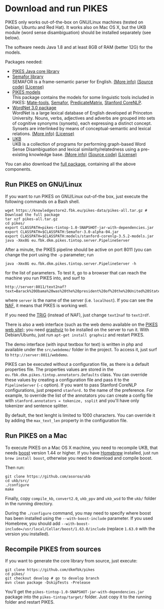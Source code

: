 Download and run PIKES
===

PIKES only works out-of-the-box on GNU/Linux machines (tested on Debian, Ubuntu and Red Hat). It works also on Mac OS X,
but the UKB module (word sense disambiguation) should be installed separately (see below).

The software needs Java 1.8 and at least 8GB of RAM (better 12G) for the models.

Packages needed:

* [PIKES Java core library](https://knowledgestore2.fbk.eu/pikes-data/pikes-tintop-1.0-SNAPSHOT-jar-with-dependencies.jar)
* [Semafor library](https://knowledgestore2.fbk.eu/pikes-data/Semafor-3.0-alpha-04.jar)<br />
SEMAFOR is a frame-semantic parser for English.
[(More info)](http://www.cs.cmu.edu/~ark/SEMAFOR/)
[(Source code)](https://github.com/Noahs-ARK/semafor)
[(License)](https://github.com/Noahs-ARK/semafor/blob/master/LICENSE)
* [PIKES models](https://knowledgestore2.fbk.eu/pikes-data/models.tar.gz)<br />
This package contains the models for some linguistic tools included in PIKES:
[Mate-tools](https://code.google.com/archive/p/mate-tools/),
[Semafor](http://www.cs.cmu.edu/~ark/SEMAFOR/),
[PredicateMatrix](http://adimen.si.ehu.es/web/PredicateMatrix),
[Stanford CoreNLP](http://stanfordnlp.github.io/CoreNLP/).
* [WordNet 3.0 package](https://knowledgestore2.fbk.eu/pikes-data/wordnet.tar.gz)<br />
WordNet is a large lexical database of English developed at Princeton University. Nouns, verbs, adjectives and adverbs are grouped into sets of cognitive synonyms (synsets), each expressing a distinct concept. Synsets are interlinked by means of conceptual-semantic and lexical relations.
[(More info)](https://wordnet.princeton.edu/wordnet/)
[(License)](https://wordnet.princeton.edu/wordnet/license/)
* [UKB](https://knowledgestore2.fbk.eu/pikes-data/ukb.tar.gz)<br />
UKB is a collection of programs for performing graph-based Word Sense Disambiguation and lexical similarity/relatedness using a pre-existing knowledge base.
[(More info)](http://ixa2.si.ehu.es/ukb/)
[(Source code)](https://github.com/asoroa/ukb)
[(License)](https://github.com/asoroa/ukb/blob/master/src/LICENSE)

You can also download the [full package](https://knowledgestore2.fbk.eu/pikes-data/pikes-all.tar.gz), containing all the above components.

Run PIKES on GNU/Linux
---

If you want to run PIKES on GNU/Linux out-of-the box, just execute the following commands on a Bash shell.

```
wget https://knowledgestore2.fbk.eu/pikes-data/pikes-all.tar.gz # Download the full package
tar xzf pikes-all.tar.gz
cd pikes/
export CLASSPATH=pikes-tintop-1.0-SNAPSHOT-jar-with-dependencies.jar
export CLASSPATH=$CLASSPATH:Semafor-3.0-alpha-04.jar
export CLASSPATH=$CLASSPATH:models/stanford-corenlp-3.5.2-models.jar
java -Xmx8G eu.fbk.dkm.pikes.tintop.server.PipelineServer
```

After a minute, the PIKES pipeline should be active on port 8011 (you can change the port using the `-p` parameter;
run

```
java -Xmx8G eu.fbk.dkm.pikes.tintop.server.PipelineServer -h
```

for the list of parameters.
To test it, go to a browser that can reach the machine you run PIKES into, and surf to

```
http://server:8011/text2naf?text=Barack%20Obama%20was%20the%20president%20of%20the%20United%20States.
```

where `server` is the name of the server (i.e. `localhost`).
If you can see the [NAF](http://www.newsreader-project.eu/files/2013/01/techreport.pdf), it means that PIKES is working well.

If you need the [TRiG](https://www.w3.org/TR/trig/) (instead of NAF), just change `text2naf` to `text2rdf`.

There is also a web interface (such as the web demo available on the [PIKES web site](https://knowledgestore2.fbk.eu/pikes-demo/));
you need [graphviz](http://www.graphviz.org/) to be installed on the server to run it.
With Debian/Ubuntu, just run `apt-get install graphviz` and restart PIKES.

The demo interface (with input textbox for text) is written in php and available under the `src/webdemo/` folder in the project.
To access it, just surf to `http://server:8011/webdemo`.

PIKES can be executed without a configuration file, as there is a default properties file.
The properties values are stored in the `eu.fbk.dkm.pikes.tintop.annotators.Defaults` class.
You can override these values by creating a configuration file and pass it to the `PipelineServer` (`-c` option).
If you want to pass Stanford CoreNLP configurations, just prepend `stanford.` to the name of the preference.
For example, to override the list of the annotators you can create a config file with
`stanford.annotators = tokenize, ssplit` and you'll have only tokenizer and sentence splitter.

By default, the text lenght is limited to 1000 characters.
You can override it by adding the `max_text_len` property in the configuration file.

Run PIKES on a Mac
---

To execute PIKES on a Mac OS X machine, you need to recompile UKB, that needs [boost](http://www.boost.org/)
version 1.44 or higher.
If you have [Homebrew](http://brew.sh/) installed, just run `brew install boost`, otherwise you need to download
and compile boost.

Then run:

```
git clone https://github.com/asoroa/ukb
cd ukb/src/
./configure
make
```

Finally, copy `compile_kb`, `convert2.0`, `ukb_ppv` and `ukb_wsd` to the `ukb/` folder in the running directory.

During the `./configure` command, you may need to specify where boost has been installed using the
`--with-boost-include` parameter. If you used Homebrew, you should add
`--with-boost-include=/usr/local/Cellar/boost/1.63.0/include` (replace `1.63.0` with the version you installed).

Recompile PIKES from sources
---

If you want to generate the core library from source, just execute:

```
git clone https://github.com/dkmfbk/pikes
cd pikes/
git checkout develop # go to develop branch
mvn clean package -DskipTests -Prelease
```

You'll get the `pikes-tintop-1.0-SNAPSHOT-jar-with-dependencies.jar` package into the `pikes-tintop/target/` folder.
Just copy it to the running folder and restart PIKES.

